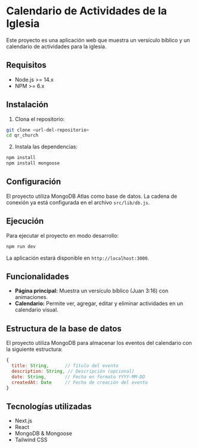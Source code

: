 # Calendario de Actividades de la Iglesia

Este proyecto es una aplicación web que muestra un versículo bíblico y un calendario de actividades para la iglesia.

## Requisitos

- Node.js >= 14.x
- NPM >= 6.x

## Instalación

1. Clona el repositorio:

```bash
git clone <url-del-repositorio>
cd qr_church
```

2. Instala las dependencias:

```bash
npm install
npm install mongoose
```

## Configuración

El proyecto utiliza MongoDB Atlas como base de datos. La cadena de conexión ya está configurada en el archivo `src/lib/db.js`.

## Ejecución

Para ejecutar el proyecto en modo desarrollo:

```bash
npm run dev
```

La aplicación estará disponible en `http://localhost:3000`.

## Funcionalidades

- **Página principal:** Muestra un versículo bíblico (Juan 3:16) con animaciones.
- **Calendario:** Permite ver, agregar, editar y eliminar actividades en un calendario visual.

## Estructura de la base de datos

El proyecto utiliza MongoDB para almacenar los eventos del calendario con la siguiente estructura:

```javascript
{
  title: String,      // Título del evento
  description: String, // Descripción (opcional)
  date: String,       // Fecha en formato YYYY-MM-DD
  createdAt: Date     // Fecha de creación del evento
}
```

## Tecnologías utilizadas

- Next.js
- React
- MongoDB & Mongoose
- Tailwind CSS
